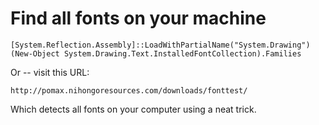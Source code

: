 ﻿# Find all fonts on your machine

	[System.Reflection.Assembly]::LoadWithPartialName("System.Drawing")
	(New-Object System.Drawing.Text.InstalledFontCollection).Families

Or -- visit this URL:

	http://pomax.nihongoresources.com/downloads/fonttest/

Which detects all fonts on your computer using a neat trick.